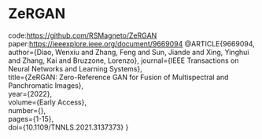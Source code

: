 # ZeRGAN
code:https://github.com/RSMagneto/ZeRGAN
paper:https://ieeexplore.ieee.org/document/9669094
@ARTICLE{9669094, 
author={Diao, Wenxiu and Zhang, Feng and Sun, Jiande and Xing, Yinghui and Zhang, Kai and Bruzzone, Lorenzo}, 
journal={IEEE Transactions on Neural Networks and Learning Systems},   
title={ZeRGAN: Zero-Reference GAN for Fusion of Multispectral and Panchromatic Images},  
year={2022},  
volume={Early Access},  
number={},  
pages={1-15},  
doi={10.1109/TNNLS.2021.3137373}
}
